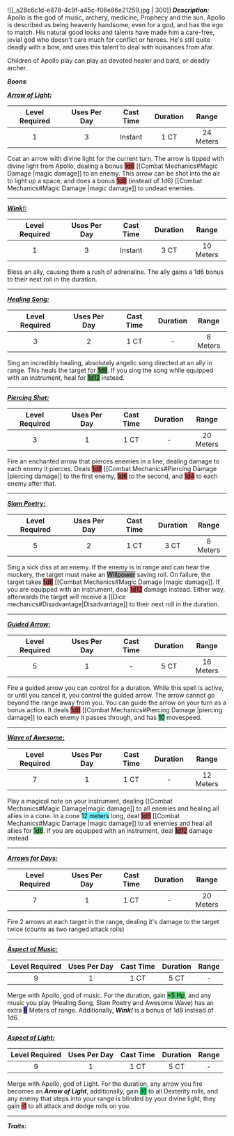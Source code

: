 ![[_a28c6c1d-e878-4c9f-a45c-f06e86e21259.jpg | 300]]
***Description:***
Apollo is the god of music, archery, medicine, Prophecy and the sun.
Apollo is described as being heavenly handsome, even for a god, and has the ego to match.
His natural good looks and talents have made him a care-free, jovial god who doesn't care much for conflict or heroes.
He's still quite deadly with a bow, and uses this talent to deal with nuisances from afar.

Children of Apollo play can play as devoted healer and bard, or deadly archer.


***Boons***:

<b><ins><i>Arrow of Light:</i></ins></b>

| Level Required | Uses Per Day | Cast Time | Duration |   Range   |
|:--------------:|:------------:|:---------:|:--------:|:---------:|
|       1        |      3       |   Instant    |    1 CT     | 24 Meters | 

Coat an arrow with divine light for the current turn.
The arrow is tipped with divine light from Apollo, dealing a bonus <mark style="background: #9E0000A6;">1d6</mark> [[Combat Mechanics#Magic Damage |magic damage]] to an enemy.
This arrow can be shot into the air to light up a space, and does a bonus <mark style="background: #9E0000A6;">1d8</mark> (instead of 1d6) [[Combat Mechanics#Magic Damage |magic damage]] to undead enemies.

------------------
<b><ins><i>Wink!:</i></ins></b>

| Level Required | Uses Per Day | Cast Time | Duration |   Range   |
|:--------------:|:------------:|:---------:|:--------:|:---------:|
|       1        |      3       |  Instant  |   3 CT   | 10 Meters | 

Bless an ally, causing them a rush of adrenaline.
The ally gains a 1d6 bonus to their next roll in the duration.


------------------
<b><ins><i>Healing Song:</i></ins></b>

| Level Required | Uses Per Day | Cast Time | Duration |   Range   |
|:--------------:|:------------:|:---------:|:--------:|:---------:|
|       3        |      2       |   1  CT   |    -     | 8 Meters | 

Sing an incredibly healing, absolutely angelic song directed at an ally in range.
This heals the target for <mark style="background: #045B00A6;">1d8</mark>.
If you sing the song while equipped with an instrument, heal for <mark style="background: #045B00A6;">1d12</mark> instead.

------------------
<b><ins><i>Piercing Shot:</i></ins></b>

| Level Required | Uses Per Day | Cast Time | Duration |   Range   |
|:--------------:|:------------:|:---------:|:--------:|:---------:|
|       3        |      1       |   1 CT    |    -     | 20 Meters | 

Fire an enchanted arrow that pierces enemies in a line, dealing damage to each enemy it pierces.
Deals <mark style="background: #9E0000A6;">1d8</mark> [[Combat Mechanics#Piercing Damage |piercing damage]] to the first enemy, <mark style="background: #9E0000A6;">1d6</mark> to the second, and <mark style="background: #9E0000A6;">1d4</mark> to each enemy after that.

------------------
<b><ins><i>Slam Poetry:</i></ins></b>

| Level Required | Uses Per Day | Cast Time | Duration | Range |
|:--------------:|:------------:|:---------:|:--------:|:-----:|
|       5        |      2       |   1 CT    |   3 CT   |   8 Meters    |

Sing a sick diss at an enemy.
If the enemy is in range and can hear the mockery, the target must make an <mark style="background: #A5A5A5;">Willpower</mark> saving roll.
On failure, the target takes <mark style="background: #9E0000A6;">1d8</mark> [[Combat Mechanics#Magic Damage |magic damage]].
If you are equipped with an instrument, deal <mark style="background: #930000A6;">1d12</mark> damage instead.
Either way, afterwards the target will receive a [[Dice mechanics#Disadvantage|Disadvantage]] to their next roll in the duration.

------------------
<b><ins><i>Guided Arrow:</i></ins></b>

| Level Required | Uses Per Day | Cast Time | Duration |   Range   |
|:--------------:|:------------:|:---------:|:--------:|:---------:|
|       5        |      1       |     -     |   5 CT   | 16 Meters |

Fire a guided arrow you can control for a duration.
While this spell is active, or until you cancel it, you control the guided arrow.
The arrow cannot go beyond the range away from you.
You can guide the arrow on your turn as a bonus action.
It deals <mark style="background: #9E0000A6;">1d8</mark> [[Combat Mechanics#Piercing Damage |piercing damage]] to each enemy it passes through, and has <mark style="background: #60BB81;">10</mark> movespeed. 

------------------
<b><ins><i>Wave of Awesome:</i></ins></b>

| Level Required | Uses Per Day | Cast Time | Duration |   Range   |
|:--------------:|:------------:|:---------:|:--------:|:---------:|
|       7        |      1       |   1 CT    |    -     | 12 Meters | 

Play a magical note on your instrument, dealing [[Combat Mechanics#Magic Damage|magic damage]] to all enemies and healing all allies in a cone.
In a cone <mark style="background: #6CF2FF;">12 meters</mark> long, 
deal <mark style="background: #9E0000A6;">1d8</mark> [[Combat Mechanics#Magic Damage |magic damage]] to all enemies and heal all allies for <mark style="background: #00A521A6;">1d6</mark>.
If you are equipped with an instrument, deal <mark style="background: #930000A6;">1d12</mark> damage instead

------------------
<b><ins><i>Arrows for Days:</i></ins></b>

| Level Required | Uses Per Day | Cast Time | Duration | Range |
|:--------------:|:------------:|:---------:|:--------:|:-----:|
|       7        |      1       |   1 CT    |    -     |   20 Meters    |

Fire 2 arrows at each target in the range, dealing it's damage to the target twice (counts as two ranged attack rolls)

------------------
<b><ins><i>Aspect of Music:</i></ins></b>

| Level Required | Uses Per Day | Cast Time | Duration | Range |
|:--------------:|:------------:|:---------:|:--------:|:-----:|
|       9        |      1       |   1 CT    |   5 CT   |   -   | 

Merge with Apollo, god of music.
For the duration,
gain <mark style="background: #00A521A6;">+5 Hp</mark>, and any music you play (Healing Song, Slam Poetry and Awesome Wave) has an extra <mark style="background: #0900A7A6;">6</mark> Meters of range.
Additionally, ***Wink!*** is a bonus of 1d8 instead of 1d6.
 
------------------
<b><ins><i>Aspect of Light:</i></ins></b>

| Level Required | Uses Per Day | Cast Time | Duration | Range |
|:--------------:|:------------:|:---------:|:--------:|:-----:|
|       9        |      1       |   1 CT    |   5 CT   |   -   | 

Merge with Apollo, god of Light.
For the duration, any arrow you fire becomes an ***Arrow of Light***, 
additionally, gain <mark style="background: #00BB4D;">+1</mark> to all Dexterity rolls, and any enemy that steps into your range is blinded by your divine light, they gain <mark style="background: #9E0000A6;">-1</mark> to all attack and dodge rolls on you.

------------------
***Traits:*** 